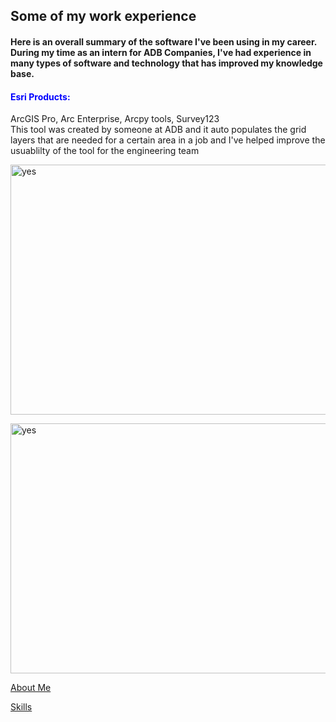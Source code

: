 <!DOCTYPE html>
<html>
    <head>
<h2 id="experience">Some of my work experience</h2>
    </head>
<h4>Here is an overall summary of the software I've been using in my career. During my time as an intern for ADB Companies, I've had experience in many types of software and technology that has improved my knowledge base.</h4>
<body>

<p>
<h4 style="color:blue;"> Esri Products: </h4> 
ArcGIS Pro, Arc Enterprise, Arcpy tools, Survey123
<br style="font-size:10"> This tool was created by someone at ADB and it auto populates the grid layers that are needed for a certain area in a job and I've helped improve the usuablilty of the tool for the engineering team</br>

</p>
<img src="https://github.com/max1sing/max1sing/blob/main/print%20tool.png?raw=true" alt="yes" width="700" height="400"></p>
<img src="https://github.com/max1sing/max1sing/blob/main/render.png?raw=true  " alt="yes" width="700" height="400">      
</body>  
<p><a href="./AboutMax.md">About Me</a></p>
<p><a href="./Skills.md">Skills</a></p>
  
